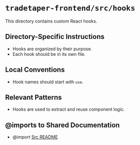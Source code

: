 # `tradetaper-frontend/src/hooks`

This directory contains custom React hooks.

## Directory-Specific Instructions

- Hooks are organized by their purpose.
- Each hook should be in its own file.

## Local Conventions

- Hook names should start with `use`.

## Relevant Patterns

- Hooks are used to extract and reuse component logic.

## @imports to Shared Documentation

- @import [Src README](../README.md) 